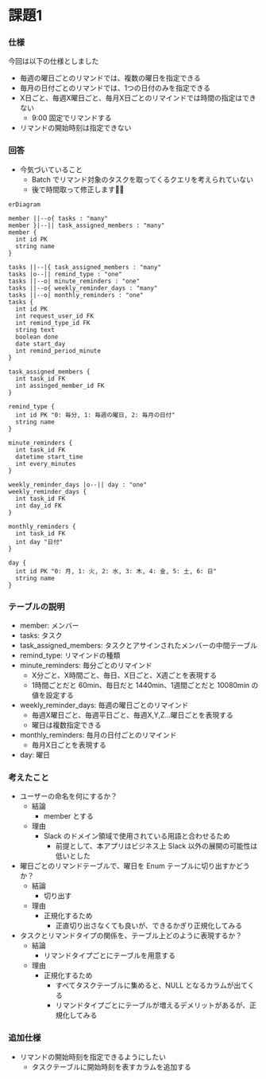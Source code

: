 # 課題1

### 仕様

今回は以下の仕様としました

- 毎週の曜日ごとのリマンドでは、複数の曜日を指定できる
- 毎月の日付ごとのリマンドでは、1つの日付のみを指定できる
- X日ごと、毎週X曜日ごと、毎月X日ごとのリマインドでは時間の指定はできない
  - 9:00 固定でリマンドする
- リマンドの開始時刻は指定できない

### 回答

- 今気づいていること
  - Batch でリマンド対象のタスクを取ってくるクエリを考えられていない
  - 後で時間取って修正します🙇‍♂️

```mermaid
erDiagram

member ||--o{ tasks : "many"
member }|--|| task_assigned_members : "many"
member {
  int id PK
  string name
}

tasks ||--|{ task_assigned_members : "many"
tasks |o--|| remind_type : "one"
tasks ||--o| minute_reminders : "one"
tasks ||--o{ weekly_reminder_days : "many"
tasks ||--o| monthly_reminders : "one"
tasks {
  int id PK
  int request_user_id FK
  int remind_type_id FK
  string text
  boolean done
  date start_day
  int remind_period_minute
}

task_assigned_members {
  int task_id FK
  int assinged_member_id FK 
}

remind_type {
  int id PK "0: 毎分, 1: 毎週の曜日, 2: 毎月の日付"
  string name
}

minute_reminders {
  int task_id FK
  datetime start_time
  int every_minutes
}

weekly_reminder_days |o--|| day : "one"
weekly_reminder_days {
  int task_id FK
  int day_id FK
}

monthly_reminders {
  int task_id FK
  int day "日付"
}

day {
  int id PK "0: 月, 1: 火, 2: 水, 3: 木, 4: 金, 5: 土, 6: 日"
  string name
}
```

### テーブルの説明

- member: メンバー
- tasks: タスク
- task_assigned_members: タスクとアサインされたメンバーの中間テーブル
- remind_type: リマインドの種類
- minute_reminders: 毎分ごとのリマインド
  - X分ごと、X時間ごと、毎日、X日ごと、X週ごとを表現する
  - 1時間ごとだと 60min、毎日だと 1440min、1週間ごとだと 10080min の値を設定する
- weekly_reminder_days: 毎週の曜日ごとのリマインド
  - 毎週X曜日ごと、毎週平日ごと、毎週X,Y,Z...曜日ごとを表現する
  - 曜日は複数指定できる
- monthly_reminders: 毎月の日付ごとのリマインド
  - 毎月X日ごとを表現する
- day: 曜日

### 考えたこと

- ユーザーの命名を何にするか？
  - 結論
    - member とする
  - 理由
    - Slack のドメイン領域で使用されている用語と合わせるため
      - 前提として、本アプリはビジネス上 Slack 以外の展開の可能性は低いとした
- 曜日ごとのリマンドテーブルで、曜日を Enum テーブルに切り出すかどうか？
  - 結論
    - 切り出す
  - 理由
    - 正規化するため
      - 正直切り出さなくても良いが、できるかぎり正規化してみる
- タスクとリマンドタイプの関係を、テーブル上どのように表現するか？
  - 結論
    - リマンドタイプごとにテーブルを用意する
  - 理由
    - 正規化するため
      - すべてタスクテーブルに集めると、NULL となるカラムが出てくる
      - リマンドタイプごとにテーブルが増えるデメリットがあるが、正規化してみる

### 追加仕様

- リマンドの開始時刻を指定できるようにしたい
  - タスクテーブルに開始時刻を表すカラムを追加する

